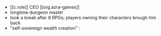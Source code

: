 
- [[c.role]] CEO [[org.azra-games]]
- longtime dungeon master
- took a break after 8 RPGs; players owning their characters brough him back
- "self-sovereign wealth creation" : 